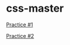# css-master
[Practice #1](https://jinn-dev.github.io/css-master/css-google-main/)


[Practice #2](https://jinn-dev.github.io/css-master/colorful-ecommerce/)